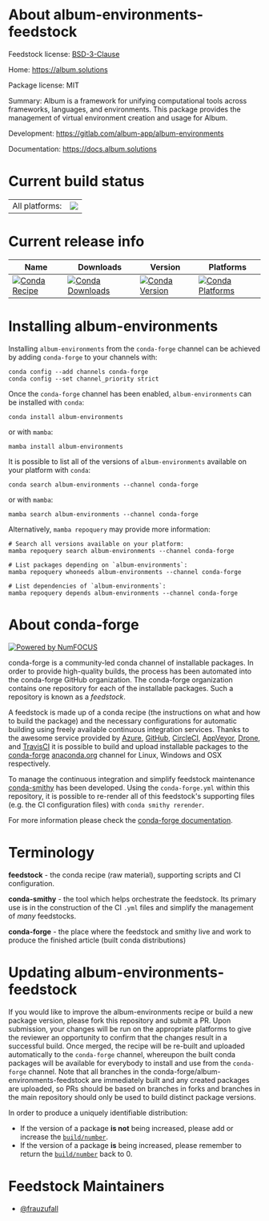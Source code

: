 About album-environments-feedstock
==================================

Feedstock license: [BSD-3-Clause](https://github.com/conda-forge/album-environments-feedstock/blob/main/LICENSE.txt)

Home: https://album.solutions

Package license: MIT

Summary: Album is a framework for unifying computational tools across frameworks, languages, and environments. This package provides the management of virtual environment creation and usage for Album.

Development: https://gitlab.com/album-app/album-environments

Documentation: https://docs.album.solutions

Current build status
====================


<table><tr><td>All platforms:</td>
    <td>
      <a href="https://dev.azure.com/conda-forge/feedstock-builds/_build/latest?definitionId=20101&branchName=main">
        <img src="https://dev.azure.com/conda-forge/feedstock-builds/_apis/build/status/album-environments-feedstock?branchName=main">
      </a>
    </td>
  </tr>
</table>

Current release info
====================

| Name | Downloads | Version | Platforms |
| --- | --- | --- | --- |
| [![Conda Recipe](https://img.shields.io/badge/recipe-album--environments-green.svg)](https://anaconda.org/conda-forge/album-environments) | [![Conda Downloads](https://img.shields.io/conda/dn/conda-forge/album-environments.svg)](https://anaconda.org/conda-forge/album-environments) | [![Conda Version](https://img.shields.io/conda/vn/conda-forge/album-environments.svg)](https://anaconda.org/conda-forge/album-environments) | [![Conda Platforms](https://img.shields.io/conda/pn/conda-forge/album-environments.svg)](https://anaconda.org/conda-forge/album-environments) |

Installing album-environments
=============================

Installing `album-environments` from the `conda-forge` channel can be achieved by adding `conda-forge` to your channels with:

```
conda config --add channels conda-forge
conda config --set channel_priority strict
```

Once the `conda-forge` channel has been enabled, `album-environments` can be installed with `conda`:

```
conda install album-environments
```

or with `mamba`:

```
mamba install album-environments
```

It is possible to list all of the versions of `album-environments` available on your platform with `conda`:

```
conda search album-environments --channel conda-forge
```

or with `mamba`:

```
mamba search album-environments --channel conda-forge
```

Alternatively, `mamba repoquery` may provide more information:

```
# Search all versions available on your platform:
mamba repoquery search album-environments --channel conda-forge

# List packages depending on `album-environments`:
mamba repoquery whoneeds album-environments --channel conda-forge

# List dependencies of `album-environments`:
mamba repoquery depends album-environments --channel conda-forge
```


About conda-forge
=================

[![Powered by
NumFOCUS](https://img.shields.io/badge/powered%20by-NumFOCUS-orange.svg?style=flat&colorA=E1523D&colorB=007D8A)](https://numfocus.org)

conda-forge is a community-led conda channel of installable packages.
In order to provide high-quality builds, the process has been automated into the
conda-forge GitHub organization. The conda-forge organization contains one repository
for each of the installable packages. Such a repository is known as a *feedstock*.

A feedstock is made up of a conda recipe (the instructions on what and how to build
the package) and the necessary configurations for automatic building using freely
available continuous integration services. Thanks to the awesome service provided by
[Azure](https://azure.microsoft.com/en-us/services/devops/), [GitHub](https://github.com/),
[CircleCI](https://circleci.com/), [AppVeyor](https://www.appveyor.com/),
[Drone](https://cloud.drone.io/welcome), and [TravisCI](https://travis-ci.com/)
it is possible to build and upload installable packages to the
[conda-forge](https://anaconda.org/conda-forge) [anaconda.org](https://anaconda.org/)
channel for Linux, Windows and OSX respectively.

To manage the continuous integration and simplify feedstock maintenance
[conda-smithy](https://github.com/conda-forge/conda-smithy) has been developed.
Using the ``conda-forge.yml`` within this repository, it is possible to re-render all of
this feedstock's supporting files (e.g. the CI configuration files) with ``conda smithy rerender``.

For more information please check the [conda-forge documentation](https://conda-forge.org/docs/).

Terminology
===========

**feedstock** - the conda recipe (raw material), supporting scripts and CI configuration.

**conda-smithy** - the tool which helps orchestrate the feedstock.
                   Its primary use is in the construction of the CI ``.yml`` files
                   and simplify the management of *many* feedstocks.

**conda-forge** - the place where the feedstock and smithy live and work to
                  produce the finished article (built conda distributions)


Updating album-environments-feedstock
=====================================

If you would like to improve the album-environments recipe or build a new
package version, please fork this repository and submit a PR. Upon submission,
your changes will be run on the appropriate platforms to give the reviewer an
opportunity to confirm that the changes result in a successful build. Once
merged, the recipe will be re-built and uploaded automatically to the
`conda-forge` channel, whereupon the built conda packages will be available for
everybody to install and use from the `conda-forge` channel.
Note that all branches in the conda-forge/album-environments-feedstock are
immediately built and any created packages are uploaded, so PRs should be based
on branches in forks and branches in the main repository should only be used to
build distinct package versions.

In order to produce a uniquely identifiable distribution:
 * If the version of a package **is not** being increased, please add or increase
   the [``build/number``](https://docs.conda.io/projects/conda-build/en/latest/resources/define-metadata.html#build-number-and-string).
 * If the version of a package **is** being increased, please remember to return
   the [``build/number``](https://docs.conda.io/projects/conda-build/en/latest/resources/define-metadata.html#build-number-and-string)
   back to 0.

Feedstock Maintainers
=====================

* [@frauzufall](https://github.com/frauzufall/)

